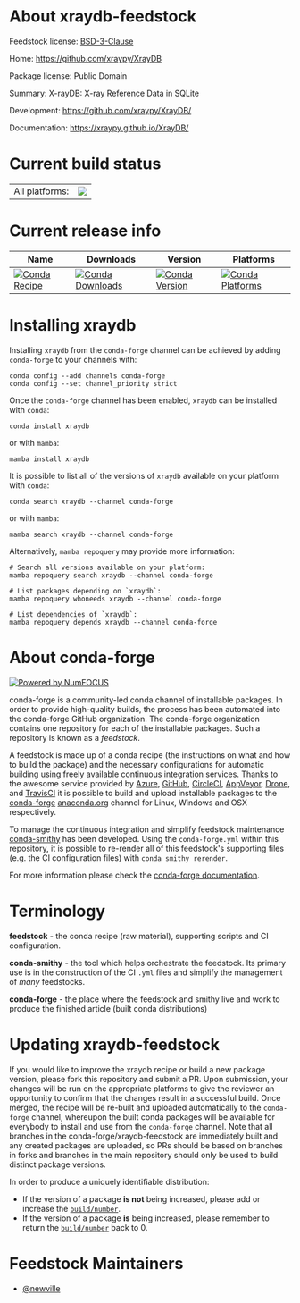 About xraydb-feedstock
======================

Feedstock license: [BSD-3-Clause](https://github.com/conda-forge/xraydb-feedstock/blob/main/LICENSE.txt)

Home: https://github.com/xraypy/XrayDB

Package license: Public Domain

Summary: X-rayDB: X-ray Reference Data in SQLite

Development: https://github.com/xraypy/XrayDB/

Documentation: https://xraypy.github.io/XrayDB/

Current build status
====================


<table><tr><td>All platforms:</td>
    <td>
      <a href="https://dev.azure.com/conda-forge/feedstock-builds/_build/latest?definitionId=10937&branchName=main">
        <img src="https://dev.azure.com/conda-forge/feedstock-builds/_apis/build/status/xraydb-feedstock?branchName=main">
      </a>
    </td>
  </tr>
</table>

Current release info
====================

| Name | Downloads | Version | Platforms |
| --- | --- | --- | --- |
| [![Conda Recipe](https://img.shields.io/badge/recipe-xraydb-green.svg)](https://anaconda.org/conda-forge/xraydb) | [![Conda Downloads](https://img.shields.io/conda/dn/conda-forge/xraydb.svg)](https://anaconda.org/conda-forge/xraydb) | [![Conda Version](https://img.shields.io/conda/vn/conda-forge/xraydb.svg)](https://anaconda.org/conda-forge/xraydb) | [![Conda Platforms](https://img.shields.io/conda/pn/conda-forge/xraydb.svg)](https://anaconda.org/conda-forge/xraydb) |

Installing xraydb
=================

Installing `xraydb` from the `conda-forge` channel can be achieved by adding `conda-forge` to your channels with:

```
conda config --add channels conda-forge
conda config --set channel_priority strict
```

Once the `conda-forge` channel has been enabled, `xraydb` can be installed with `conda`:

```
conda install xraydb
```

or with `mamba`:

```
mamba install xraydb
```

It is possible to list all of the versions of `xraydb` available on your platform with `conda`:

```
conda search xraydb --channel conda-forge
```

or with `mamba`:

```
mamba search xraydb --channel conda-forge
```

Alternatively, `mamba repoquery` may provide more information:

```
# Search all versions available on your platform:
mamba repoquery search xraydb --channel conda-forge

# List packages depending on `xraydb`:
mamba repoquery whoneeds xraydb --channel conda-forge

# List dependencies of `xraydb`:
mamba repoquery depends xraydb --channel conda-forge
```


About conda-forge
=================

[![Powered by
NumFOCUS](https://img.shields.io/badge/powered%20by-NumFOCUS-orange.svg?style=flat&colorA=E1523D&colorB=007D8A)](https://numfocus.org)

conda-forge is a community-led conda channel of installable packages.
In order to provide high-quality builds, the process has been automated into the
conda-forge GitHub organization. The conda-forge organization contains one repository
for each of the installable packages. Such a repository is known as a *feedstock*.

A feedstock is made up of a conda recipe (the instructions on what and how to build
the package) and the necessary configurations for automatic building using freely
available continuous integration services. Thanks to the awesome service provided by
[Azure](https://azure.microsoft.com/en-us/services/devops/), [GitHub](https://github.com/),
[CircleCI](https://circleci.com/), [AppVeyor](https://www.appveyor.com/),
[Drone](https://cloud.drone.io/welcome), and [TravisCI](https://travis-ci.com/)
it is possible to build and upload installable packages to the
[conda-forge](https://anaconda.org/conda-forge) [anaconda.org](https://anaconda.org/)
channel for Linux, Windows and OSX respectively.

To manage the continuous integration and simplify feedstock maintenance
[conda-smithy](https://github.com/conda-forge/conda-smithy) has been developed.
Using the ``conda-forge.yml`` within this repository, it is possible to re-render all of
this feedstock's supporting files (e.g. the CI configuration files) with ``conda smithy rerender``.

For more information please check the [conda-forge documentation](https://conda-forge.org/docs/).

Terminology
===========

**feedstock** - the conda recipe (raw material), supporting scripts and CI configuration.

**conda-smithy** - the tool which helps orchestrate the feedstock.
                   Its primary use is in the construction of the CI ``.yml`` files
                   and simplify the management of *many* feedstocks.

**conda-forge** - the place where the feedstock and smithy live and work to
                  produce the finished article (built conda distributions)


Updating xraydb-feedstock
=========================

If you would like to improve the xraydb recipe or build a new
package version, please fork this repository and submit a PR. Upon submission,
your changes will be run on the appropriate platforms to give the reviewer an
opportunity to confirm that the changes result in a successful build. Once
merged, the recipe will be re-built and uploaded automatically to the
`conda-forge` channel, whereupon the built conda packages will be available for
everybody to install and use from the `conda-forge` channel.
Note that all branches in the conda-forge/xraydb-feedstock are
immediately built and any created packages are uploaded, so PRs should be based
on branches in forks and branches in the main repository should only be used to
build distinct package versions.

In order to produce a uniquely identifiable distribution:
 * If the version of a package **is not** being increased, please add or increase
   the [``build/number``](https://docs.conda.io/projects/conda-build/en/latest/resources/define-metadata.html#build-number-and-string).
 * If the version of a package **is** being increased, please remember to return
   the [``build/number``](https://docs.conda.io/projects/conda-build/en/latest/resources/define-metadata.html#build-number-and-string)
   back to 0.

Feedstock Maintainers
=====================

* [@newville](https://github.com/newville/)

